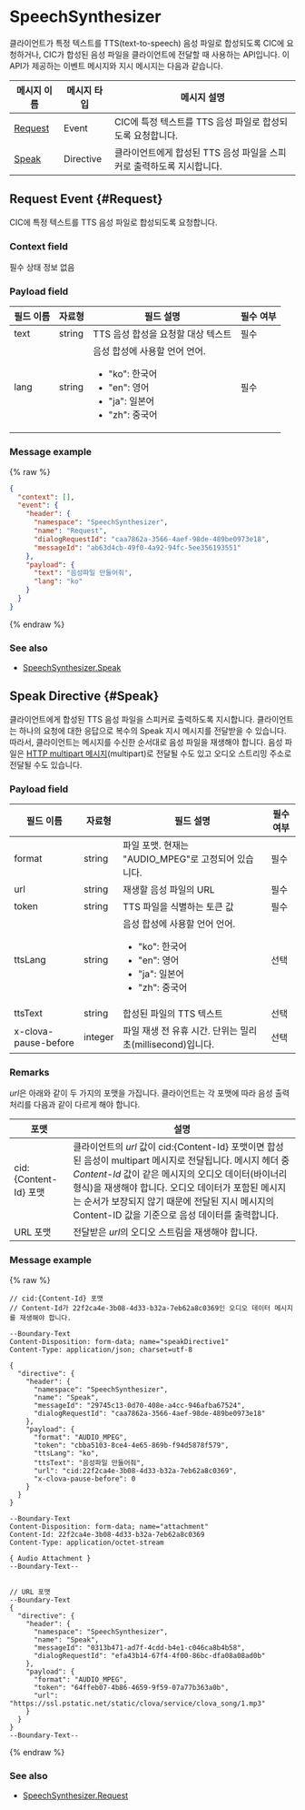 # SpeechSynthesizer

클라이언트가 특정 텍스트를 TTS(text-to-speech) 음성 파일로 합성되도록 CIC에 요청하거나, CIC가 합성된 음성 파일을 클라이언트에 전달할 때 사용하는 API입니다. 이 API가 제공하는 이벤트 메시지와 지시 메시지는 다음과 같습니다.

| 메시지 이름         | 메시지 타입  | 메시지 설명                                   |
|------------------|-----------|---------------------------------------------|
| [Request](#Request) | Event     | CIC에 특정 텍스트를 TTS 음성 파일로 합성되도록 요청합니다. |
| [Speak](#Speak)     | Directive | 클라이언트에게 합성된 TTS 음성 파일을 스피커로 출력하도록 지시합니다. |


## Request Event {#Request}

CIC에 특정 텍스트를 TTS 음성 파일로 합성되도록 요청합니다.

### Context field

필수 상태 정보 없음

### Payload field
| 필드 이름       | 자료형    | 필드 설명                     | 필수 여부 |
|---------------|---------|-----------------------------|---------|
| text  | string | TTS 음성 합성을 요청할 대상 텍스트           | 필수    |
| lang  | string | 음성 합성에 사용할 언어 언어. <ul><li>"ko": 한국어</li><li>"en": 영어</li><li>"ja": 일본어</li><li>"zh": 중국어</li></ul> | 필수    |

### Message example
{% raw %}
```json
{
  "context": [],
  "event": {
    "header": {
      "namespace": "SpeechSynthesizer",
      "name": "Request",
      "dialogRequestId": "caa7862a-3566-4aef-98de-489be0973e18",
      "messageId": "ab63d4cb-49f0-4a92-94fc-5ee356193551"
    },
    "payload": {
      "text": "음성파일 만들어줘",
      "lang": "ko"
    }
  }
}
```
{% endraw %}

### See also
* [SpeechSynthesizer.Speak](/CIC/References/APIs/SpeechSynthesizer.md#Speak)

## Speak Directive {#Speak}
클라이언트에게 합성된 TTS 음성 파일을 스피커로 출력하도록 지시합니다. 클라이언트는 하나의 요청에 대한 응답으로 복수의 Speak 지시 메시지를 전달받을 수 있습니다. 따라서, 클라이언트는 메시지를 수신한 순서대로 음성 파일을 재생해야 합니다. 음성 파일은 [HTTP multipart 메시지](/CIC/References/HTTP2_Message_Format.md#MultipartMessage)(multipart)로 전달될 수도 있고 오디오 스트리밍 주소로 전달될 수도 있습니다.

### Payload field
| 필드 이름       | 자료형    | 필드 설명                     | 필수 여부 |
|---------------|---------|-----------------------------|---------|
| format               | string  | 파일 포맷. 현재는 "AUDIO_MPEG"로 고정되어 있습니다. | 필수    |
| url                  | string  | 재생할 음성 파일의 URL                        | 필수    |
| token                | string  | TTS 파일을 식별하는 토큰 값                    | 필수    |
| ttsLang              | string  | 음성 합성에 사용할 언어 언어. <ul><li>"ko": 한국어</li><li>"en": 영어</li><li>"ja": 일본어</li><li>"zh": 중국어</li></ul> | 선택    |
| ttsText              | string  | 합성된 파일의 TTS 텍스트                      | 선택    |
| x-clova-pause-before | integer | 파일 재생 전 유휴 시간. 단위는 밀리초(millisecond)입니다.        | 선택    |

### Remarks

*url*은 아래와 같이 두 가지의 포맷을 가집니다. 클라이언트는 각 포맷에 따라 음성 출력 처리를 다음과 같이 다르게 해야 합니다.

| 포맷 | 설명 |
|---------|-------------------------------|
| cid:{Content-Id} 포맷 | 클라이언트의 *url* 값이 cid:{Content-Id} 포맷이면 합성된 음성이 multipart 메시지로 전달됩니다. 메시지 헤더 중 *Content-Id* 값이 같은 메시지의 오디오 데이터(바이너리 형식)을 재생해야 합니다. 오디오 데이터가 포함된 메시지는 순서가 보장되지 않기 때문에 전달된 지시 메시지의 Content-ID 값을 기준으로 음성 데이터를 출력합니다.|
| URL 포맷 | 전달받은 *url*의 오디오 스트림을 재생해야 합니다.  |

### Message example

{% raw %}
```
// cid:{Content-Id} 포맷
// Content-Id가 22f2ca4e-3b08-4d33-b32a-7eb62a8c0369인 오디오 데이터 메시지를 재생해야 합니다.

--Boundary-Text
Content-Disposition: form-data; name="speakDirective1"
Content-Type: application/json; charset=utf-8

{
  "directive": {
    "header": {
      "namespace": "SpeechSynthesizer",
      "name": "Speak",
      "messageId": "29745c13-0d70-408e-a4cc-946afba67524",
      "dialogRequestId": "caa7862a-3566-4aef-98de-489be0973e18"
    },
    "payload": {
      "format": "AUDIO_MPEG",
      "token": "cbba5103-8ce4-4e65-869b-f94d5878f579",
      "ttsLang": "ko",
      "ttsText": "음성파일 만들어줘",
      "url": "cid:22f2ca4e-3b08-4d33-b32a-7eb62a8c0369",
      "x-clova-pause-before": 0
    }
  }
}

--Boundary-Text
Content-Disposition: form-data; name="attachment"
Content-Id: 22f2ca4e-3b08-4d33-b32a-7eb62a8c0369
Content-Type: application/octet-stream

{ Audio Attachment }
--Boundary-Text--


// URL 포맷
--Boundary-Text
{
  "directive": {
    "header": {
      "namespace": "SpeechSynthesizer",
      "name": "Speak",
      "messageId": "0313b471-ad7f-4cdd-b4e1-c046ca8b4b58",
      "dialogRequestId": "efa43b14-67f4-4f00-86bc-dfa08a08ad0b"
    },
    "payload": {
      "format": "AUDIO_MPEG",
      "token": "64ffeb07-4b86-4659-9f59-07a77b363a0b",
      "url": "https://ssl.pstatic.net/static/clova/service/clova_song/1.mp3"
    }
  }
}
--Boundary-Text--
```

{% endraw %}

### See also
* [SpeechSynthesizer.Request](/CIC/References/APIs/SpeechSynthesizer.md#Request)
